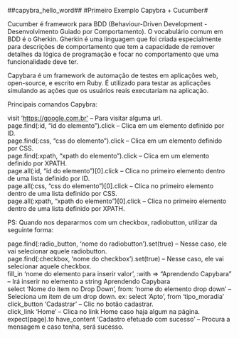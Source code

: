 ##capybra_hello_word##
#Primeiro Exemplo Capybra + Cucumber#

Cucumber é  framework  para BDD (Behaviour-Driven Development - Desenvolvimento Guiado por Comportamento).
O vocabulário comum em BDD é o Gherkin. 
Gherkin é uma linguagem que foi criada especialmente para descrições de comportamento que 
tem a capacidade de remover detalhes da lógica de programação e focar no comportamento que uma funcionalidade deve ter.

Capybara é um framework de automação de testes em aplicações web, open-source, e escrito em Ruby. 
É utilizado para testar as aplicações simulando as ações que os usuários reais executariam na aplicação. 

Principais comandos Capybra:<br />

visit ‘https://google.com.br’ – Para visitar alguma url.<br />
page.find(:id, “id do elemento”).click – Clica em um elemento definido por ID.<br />
page.find(:css, “css do elemento”).click – Clica em um elemento definido por CSS.<br />
page.find(:xpath, “xpath do elemento”).click – Clica em um elemento definido por XPATH.<br />
page.all(:id, “id do elemento”)[0].click – Clica no primeiro elemento dentro de uma lista definido por ID.<br />
page.all(:css, “css do elemento”)[0].click – Clica no primeiro elemento dentro de uma lista definido por CSS.<br />
page.all(:xpath, “xpath do elemento”)[0].click – Clica no primeiro elemento dentro de uma lista definido por XPATH.<br />

PS: Quando nos depararmos com um checkbox, radiobutton, utilizar da seguinte forma:

page.find(:radio_button, ‘nome do radiobutton’).set(true) – Nesse caso, ele vai selecionar aquele radiobutton.<br />
page.find(:checkbox, ‘nome do checkbox’).set(true) – Nesse caso, ele vai selecionar aquele checkbox.<br />
fill_in ‘nome do elemento para inserir valor’, :with => “Aprendendo Capybara” – Irá inserir no elemento a string Aprendendo Capybara<br />
select ‘Nome do item no Drop Down’, from: ‘nome do elemento drop down’ – Seleciona um item de um drop down.
ex: select ‘Apto’, from ‘tipo_moradia’<br />
click_button ‘Cadastrar’ – Clic no botão cadastrar.<br />
click_link ‘Home’ – Clica no link Home caso haja algum na página.
expect(page).to have_content ‘Cadastro efetuado com sucesso’ – Procura a mensagem e caso tenha, será sucesso.
